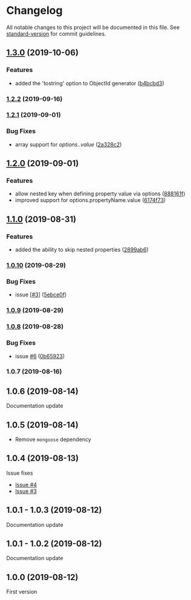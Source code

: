 # Changelog

All notable changes to this project will be documented in this file. See [standard-version](https://github.com/conventional-changelog/standard-version) for commit guidelines.

## [1.3.0](https://github.com/faboulaws/fakingoose/compare/v1.2.2...v1.3.0) (2019-10-06)


### Features

* added the 'tostring' option to ObjectId generator ([b4bcbd3](https://github.com/faboulaws/fakingoose/commit/b4bcbd3))

### [1.2.2](https://github.com/faboulaws/fakingoose/compare/v1.2.1...v1.2.2) (2019-09-16)

### [1.2.1](https://github.com/faboulaws/fakingoose/compare/v1.2.0...v1.2.1) (2019-09-01)


### Bug Fixes

* array support for *options.<propertyName>.value* ([2a328c2](https://github.com/faboulaws/fakingoose/commit/2a328c2))

## [1.2.0](https://github.com/faboulaws/fakingoose/compare/v1.1.0...v1.2.0) (2019-09-01)


### Features

* allow nested key when defining property value via options ([888161f](https://github.com/faboulaws/fakingoose/commit/888161f))
* improved support for options.propertyName.value ([6174f73](https://github.com/faboulaws/fakingoose/commit/6174f73))

## [1.1.0](https://github.com/faboulaws/fakingoose/compare/v1.0.10...v1.1.0) (2019-08-31)


### Features

*  added the ability to skip nested properties ([2899ab6](https://github.com/faboulaws/fakingoose/commit/2899ab6))

### [1.0.10](https://github.com/faboulaws/fakingoose/compare/v1.0.9...v1.0.10) (2019-08-29)


### Bug Fixes

*  issue [[#3](https://github.com/faboulaws/fakingoose/issues/3)] ([5ebce0f](https://github.com/faboulaws/fakingoose/commit/5ebce0f))

### [1.0.9](https://github.com/faboulaws/fakingoose/compare/v1.0.8...v1.0.9) (2019-08-29)

### [1.0.8](https://github.com/faboulaws/fakingoose/compare/v1.0.7...v1.0.8) (2019-08-28)


### Bug Fixes

* issue [#6](https://github.com/faboulaws/fakingoose/issues/6) ([0b65923](https://github.com/faboulaws/fakingoose/commit/0b65923))

### 1.0.7 (2019-08-16)

## 1.0.6 (2019-08-14)
Documentation update

## 1.0.5 (2019-08-14)
- Remove `mongoose` dependency

## 1.0.4 (2019-08-13)
Issue fixes
- [Issue #4](https://github.com/faboulaws/fakingoose/issues/4)
- [Issue #3](https://github.com/faboulaws/fakingoose/issues/3)

## 1.0.1 - 1.0.3 (2019-08-12)
Documentation update

## 1.0.1 - 1.0.2 (2019-08-12)
Documentation update

## 1.0.0 (2019-08-12)
First version